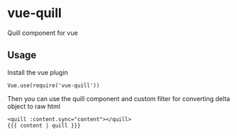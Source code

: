 # vue-quill
Quill component for vue

## Usage
Install the vue plugin
```
Vue.use(require('vue-quill'))
```

Then you can use the quill component and custom filter for converting delta object to raw html 
```
<quill :content.sync="content"></quill>
{{{ content | quill }}}
```
